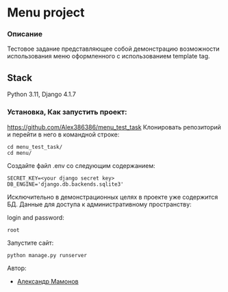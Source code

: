 # Menu project

### Описание

Тестовое задание представляющее собой демонстрацию возможности использования меню оформленного с использованием template tag.

## Stack

Python 3.11, Django 4.1.7

### Установка, Как запустить проект:
https://github.com/Alex386386/menu_test_task
Клонировать репозиторий и перейти в него в командной строке:

```
cd menu_test_task/
cd menu/
```

Создайте файл .env со следующим содержанием:


```
SECRET_KEY=<your django secret key>
DB_ENGINE='django.db.backends.sqlite3'
```

Исключительно в демонстрационных целях в проекте уже содержится БД.
Данные для доступа к административному пространству:

login and password:
```
root
```

Запустите сайт:
```
python manage.py runserver
```

Автор:

- [Александр Мамонов](https://github.com/Alex386386) 
